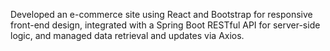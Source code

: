 Developed an e-commerce site using React and Bootstrap for responsive front-end design, integrated with a Spring Boot RESTful API for server-side logic, and managed data retrieval and updates via Axios.
